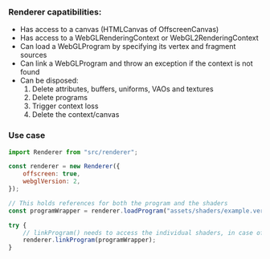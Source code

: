 ### Renderer capatibilities:
- Has access to a canvas (HTMLCanvas of OffscreenCanvas)
- Has access to a WebGLRenderingContext or WebGL2RenderingContext
- Can load a WebGLProgram by specifying its vertex and fragment sources
- Can link a WebGLProgram and throw an exception if the context is not found
- Can be disposed:
	1. Delete attributes, buffers, uniforms, VAOs and textures
	2. Delete programs
	3. Trigger context loss
	4. Delete the context/canvas

### Use case

```js
import Renderer from "src/renderer";

const renderer = new Renderer({
	offscreen: true,
	webglVersion: 2,
});

// This holds references for both the program and the shaders
const programWrapper = renderer.loadProgram("assets/shaders/example.vert", "assets/shaders/example.frag");

try {
	// linkProgram() needs to access the individual shaders, in case of a compilation error
	renderer.linkProgram(programWrapper);
}
```